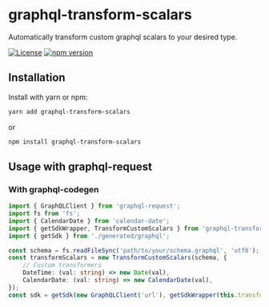 # graphql-transform-scalars

Automatically transform custom graphql scalars to your desired type.

[![License](https://img.shields.io/badge/license-MIT-blue.svg)](LICENSE)
[![npm version](https://badge.fury.io/js/graphql-transform-scalars.svg)](https://badge.fury.io/js/graphql-transform-scalars)

## Installation
Install with yarn or npm:

```sh
yarn add graphql-transform-scalars
```
or
```sh
npm install graphql-transform-scalars
```


## Usage with graphql-request

### With graphql-codegen

```typescript
import { GraphQLClient } from 'graphql-request';
import fs from 'fs';
import { CalendarDate } from 'calendar-date';
import { getSdkWrapper, TransformCustomScalars } from 'graphql-transform-scalars';
import { getSdk } from './generated/graphql';

const schema = fs.readFileSync('path/to/your/schema.graphql', 'utf8');
const transformScalars = new TransformCustomScalars(schema, {
    // Custom transformers
    DateTime: (val: string) => new Date(val),
    CalendarDate: (val: string) => new CalendarDate(val),
});
const sdk = getSdk(new GraphQLClient('url'), getSdkWrapper(this.transformScalars));
```